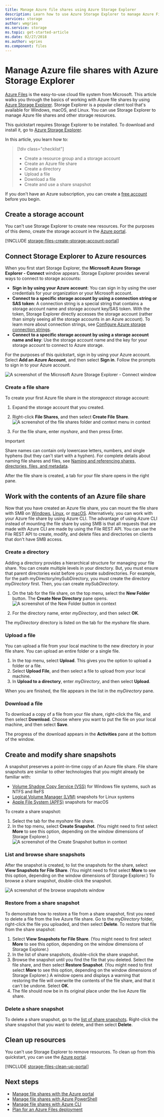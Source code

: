 ```yaml
---
title: Manage Azure file shares using Azure Storage Explorer
description: Learn how to use Azure Storage Explorer to manage Azure Files.
services: storage
author: wmgries
ms.service: storage
ms.topic: get-started-article
ms.date: 02/27/2018
ms.author: wgries
ms.component: files
---
```


# Manage Azure file shares with Azure Storage Explorer 
[Azure Files](storage-files-introduction.md) is the easy-to-use cloud file system from Microsoft. This article walks you through the basics of working with Azure file shares by using [Azure Storage Explorer](https://azure.microsoft.com/features/storage-explorer/). Storage Explorer is a popular client tool that's available for Windows, macOS, and Linux. You can use Storage Explorer to manage Azure file shares and other storage resources.

This quickstart requires Storage Explorer to be installed. To download and install it, go to [Azure Storage Explorer](https://azure.microsoft.com/features/storage-explorer/).

In this article, you learn how to:

> [!div class="checklist"]
> * Create a resource group and a storage account
> * Create an Azure file share 
> * Create a directory
> * Upload a file
> * Download a file
> * Create and use a share snapshot

If you don't have an Azure subscription, you can create a [free account](https://azure.microsoft.com/free/?WT.mc_id=A261C142F) before you begin.

## Create a storage account
You can't use Storage Explorer to create new resources. For the purposes of this demo, create the storage account in the [Azure portal](https://portal.azure.com/). 

[!INCLUDE [storage-files-create-storage-account-portal](../../../includes/storage-files-create-storage-account-portal.md)]

## Connect Storage Explorer to Azure resources
When you first start Storage Explorer, the **Microsoft Azure Storage Explorer - Connect** window appears. Storage Explorer provides several ways to connect to storage accounts: 

- **Sign in by using your Azure account**: You can sign in by using the user credentials for your organization or your Microsoft account. 
- **Connect to a specific storage account by using a connection string or SAS token**: A connection string is a special string that contains a storage account name and storage account key/SAS token. With the token, Storage Explorer directly accesses the storage account (rather than simply seeing all the storage accounts in an Azure account). To learn more about connection strings, see [Configure Azure storage connection strings](../common/storage-configure-connection-string.md?toc=%2fazure%2fstorage%2ffiles%2ftoc.json).
- **Connect to a specific storage account by using a storage account name and key**: Use the storage account name and the key for your storage account to connect to Azure storage.

For the purposes of this quickstart, sign in by using your Azure account. Select **Add an Azure Account**, and then select **Sign in**. Follow the prompts to sign in to your Azure account.

![A screenshot of the Microsoft Azure Storage Explorer - Connect window](./media/storage-how-to-use-files-storage-explorer/connect-to-azure-storage-1.png)

### Create a file share
To create your first Azure file share in the *storageacct<random number>*  storage account:

1. Expand the storage account that you created.
2. Right-click **File Shares**, and then select **Create File Share**.  
    ![A screenshot of the file shares folder and context menu in context](media/storage-how-to-use-files-storage-explorer/create-file-share-1.png)

3. For the file share, enter *myshare*, and then press Enter.

> [!IMPORTANT]  
> Share names can contain only lowercase letters, numbers, and single hyphens (but they can't start with a hyphen). For complete details about naming file shares and files, see [Naming and referencing shares, directories, files, and metadata](https://docs.microsoft.com/rest/api/storageservices/Naming-and-Referencing-Shares--Directories--Files--and-Metadata).

After the file share is created, a tab for your file share opens in the right pane. 

## Work with the contents of an Azure file share
Now that you have created an Azure file share, you can mount the file share with SMB on [Windows](storage-how-to-use-files-windows.md), [Linux](storage-how-to-use-files-linux.md), or [macOS](storage-how-to-use-files-mac.md). Alternatively, you can work with your Azure file share by using Azure CLI. The advantage of using Azure CLI instead of mounting the file share by using SMB is that all requests that are made with Azure CLI are made by using the File REST API. You can use the File REST API to create, modify, and delete files and directories on clients that don't have SMB access.

### Create a directory
Adding a directory provides a hierarchical structure for managing your file share. You can create multiple levels in your directory. But, you must ensure that parent directories exist before you create subdirectories. For example, for the path myDirectory/mySubDirectory, you must create the directory *myDirectory* first. Then, you can create *mySubDirectory*. 

1. On the tab for the file share, on the top menu, select the **New Folder** button. The **Create New Directory** pane opens.
    ![A screenshot of the New Folder button in context](media/storage-how-to-use-files-storage-explorer/create-directory-1.png)

2. For the directory name, enter *myDirectory*, and then select **OK**. 

The *myDirectory* directory is listed on the tab for the *myshare* file share.

### Upload a file 
You can upload a file from your local machine to the new directory in your file share. You can upload an entire folder or a single file.

1. In the top menu, select **Upload**. This gives you the option to upload a folder or a file.
2. Select **Upload File**, and then select a file to upload from your local machine.
3. In **Upload to a directory**, enter *myDirectory*, and then select **Upload**. 

When you are finished, the file appears in the list in the *myDirectory* pane.

### Download a file
To download a copy of a file from your file share, right-click the file, and then select **Download**. Choose where you want to put the file on your local machine, and then select **Save**.

The progress of the download appears in the **Activities** pane at the bottom of the window.

## Create and modify share snapshots
A snapshot preserves a point-in-time copy of an Azure file share. File share snapshots are similar to other technologies that you might already be familiar with:
- [Volume Shadow Copy Service (VSS)](https://docs.microsoft.com/windows/desktop/VSS/volume-shadow-copy-service-portal) for Windows file systems, such as NTFS and ReFS
- [Logical Volume Manager (LVM)](https://en.wikipedia.org/wiki/Logical_Volume_Manager_(Linux)#Basic_functionality) snapshots for Linux systems
- [Apple File System (APFS)](https://developer.apple.com/library/content/documentation/FileManagement/Conceptual/APFS_Guide/Features/Features.html) snapshots for macOS

To create a share snapshot:

1. Select the tab for the *myshare* file share.
2. In the top menu, select **Create Snapshot**. (You might need to first select **More** to see this option, depending on the window dimensions of Storage Explorer.)  
    ![A screenshot of the Create Snapshot button in context](media/storage-how-to-use-files-storage-explorer/create-share-snapshot-1.png)

### List and browse share snapshots
After the snapshot is created, to list the snapshots for the share, select **View Snapshots for File Share**. (You might need to first select **More** to see this option, depending on the window dimensions of Storage Explorer.) To browse a share snapshot, double-click the snapshot.

![A screenshot of the browse snapshots window](media/storage-how-to-use-files-storage-explorer/list-browse-snapshots-1.png)

### Restore from a share snapshot
To demonstrate how to restore a file from a share snapshot, first you need to delete a file from the live Azure file share. Go to the *myDirectory* folder, right-click the file you uploaded, and then select **Delete**. To restore that file from the share snapshot:

1. Select **View Snapshots for File Share**. (You might need to first select **More** to see this option, depending on the window dimensions of Storage Explorer.)
2. In the list of share snapshots, double-click the share snapshot.
3. Browse the snapshot until you find the file that you deleted. Select the file share, and then select **Restore Snapshot**. (You might need to first select **More** to see this option, depending on the window dimensions of Storage Explorer.) A window opens and displays a warning that restoring the file will overwrite the contents of the file share, and that it can't be undone. Select **OK**.
4. The file should now be in its original place under the live Azure file share.

### Delete a share snapshot
To delete a share snapshot, go to the [list of share snapshots](#list-and-browse-share-snapshots). Right-click the share snapshot that you want to delete, and then select **Delete**.

## Clean up resources
You can't use Storage Explorer to remove resources. To clean up from this quickstart, you can use the [Azure portal](https://portal.azure.com/). 

[!INCLUDE [storage-files-clean-up-portal](../../../includes/storage-files-clean-up-portal.md)]

## Next steps
- [Manage file shares with the Azure portal](storage-how-to-use-files-portal.md)
- [Manage file shares with Azure PowerShell](storage-how-to-use-files-powershell.md)
- [Manage file shares with Azure CLI](storage-how-to-use-files-cli.md)
- [Plan for an Azure Files deployment](storage-files-planning.md)